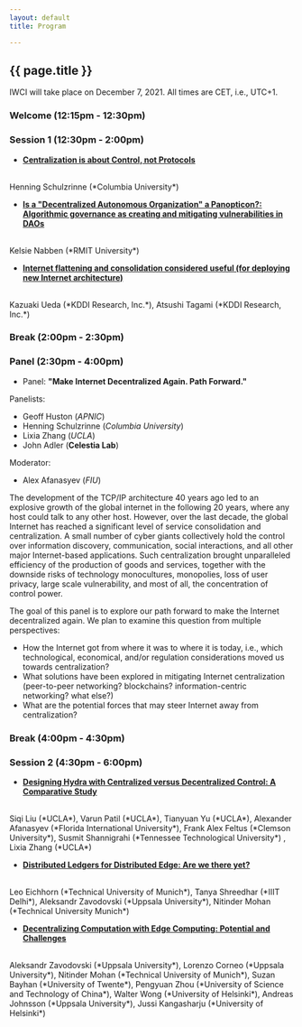 ```yaml
---
layout: default
title: Program

---
```


## {{ page.title }}

IWCI will take place on December 7, 2021.
All times are CET, i.e., UTC+1.

### Welcome (12:15pm - 12:30pm)

### Session 1 (12:30pm - 2:00pm)


* **<a href="https://dl.acm.org/doi/10.1145/3488663.3493691">Centralization is about Control, not Protocols</a>**
<br>
Henning Schulzrinne (*Columbia University*)

* **<a href="https://dl.acm.org/doi/10.1145/3488663.3493791">Is a "Decentralized Autonomous Organization" a Panopticon?: Algorithmic governance as creating and mitigating vulnerabilities in DAOs</a>**
<br>
Kelsie Nabben (*RMIT University*)

* **<a href="https://dl.acm.org/doi/10.1145/3488663.3493688">Internet flattening and consolidation considered useful (for deploying new Internet architecture)</a>**
<br>
Kazuaki Ueda (*KDDI Research, Inc.*),
Atsushi Tagami (*KDDI Research, Inc.*)

### Break (2:00pm - 2:30pm)

### Panel (2:30pm - 4:00pm)

* Panel: **"Make Internet Decentralized Again. Path Forward."**

Panelists:
- Geoff Huston (*APNIC*)
- Henning Schulzrinne (*Columbia University*)
- Lixia Zhang (*UCLA*)
- John Adler (**Celestia Lab**)

Moderator:
- Alex Afanasyev (*FIU*)

The development of the TCP/IP architecture 40 years ago led to an explosive growth of the global internet in the following 20 years, where any host could talk to any other host.
However, over the last  decade, the global Internet has reached a significant level of service consolidation and centralization.
A small number of cyber giants collectively hold the control over information discovery, communication, social interactions, and all other major Internet-based applications.
Such centralization brought unparalleled efficiency of the production of goods and services, together with the downside risks of technology monocultures, monopolies, loss of user privacy, large scale vulnerability, and most of all, the concentration of control power.

The goal of this panel is to explore our path forward to make the Internet decentralized again.
We plan to examine this question from multiple perspectives:

- How the Internet got from where it was to where it is today, i.e., which technological, economical, and/or regulation considerations moved us towards centralization?
- What solutions have been explored in mitigating Internet centralization (peer-to-peer networking? blockchains? information-centric networking? what else?)
- What are the potential forces that may steer Internet away from centralization?


### Break (4:00pm - 4:30pm)

### Session 2 (4:30pm - 6:00pm)

* **<a href="https://dl.acm.org/doi/10.1145/3488663.3493690">Designing Hydra with Centralized versus Decentralized Control: A Comparative Study</a>**
<br>
Siqi Liu (*UCLA*),
Varun Patil (*UCLA*),
Tianyuan Yu (*UCLA*),
Alexander Afanasyev (*Florida International University*),
Frank Alex Feltus (*Clemson University*),
Susmit Shannigrahi (*Tennessee Technological University*) ,
Lixia Zhang (*UCLA*)

* **<a href="https://dl.acm.org/doi/10.1145/3488663.3493687">Distributed Ledgers for Distributed Edge: Are we there yet?</a>**
<br>
Leo Eichhorn (*Technical University of Munich*),
Tanya Shreedhar (*IIIT Delhi*),
Aleksandr Zavodovski (*Uppsala University*),
Nitinder Mohan (*Technical University Munich*)

* **<a href="https://dl.acm.org/doi/10.1145/3488663.3493689">Decentralizing Computation with Edge Computing: Potential and
Challenges</a>**
<br>
Aleksandr Zavodovski (*Uppsala University*),
Lorenzo Corneo (*Uppsala University*),
Nitinder Mohan (*Technical University of Munich*),
Suzan Bayhan (*University of Twente*),
Pengyuan Zhou (*University of Science and Technology of China*),
Walter Wong (*University of Helsinki*),
Andreas Johnsson (*Uppsala University*),
Jussi Kangasharju (*University of Helsinki*)
